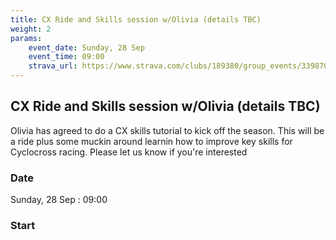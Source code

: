 ```yaml
---
title: CX Ride and Skills session w/Olivia (details TBC)
weight: 2
params:
    event_date: Sunday, 28 Sep
    event_time: 09:00
    strava_url: https://www.strava.com/clubs/189380/group_events/3398703864894297672
---
```


## CX Ride and Skills session w/Olivia (details TBC) 

Olivia has agreed to do a CX skills tutorial to kick off the season. This will be a ride plus some muckin around learnin how to improve key skills for Cyclocross racing. Please let us know if you&#39;re interested

### Date

Sunday, 28 Sep : 09:00

### Start




